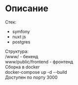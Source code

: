 # Описание

Стек:
    <ul>
    <li>symfony</li>
    <li>nuxt js</li>
    <li>postgres</li>
    </ul>

Структура:
    <br>/www/ -  бекенд
    <br>www/public/frontend -  фронтенд
    <br>
    Сборка в docker 
    <br>docker-compose up -d --build 
    <br> Доступен по порту 3000 
    
     
